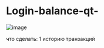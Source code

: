 # Login-balance-qt-
![image](https://github.com/user-attachments/assets/ec703ee5-fd0f-42eb-8b1b-9127f0df1052)


что сделать:
1 историю транзакций
